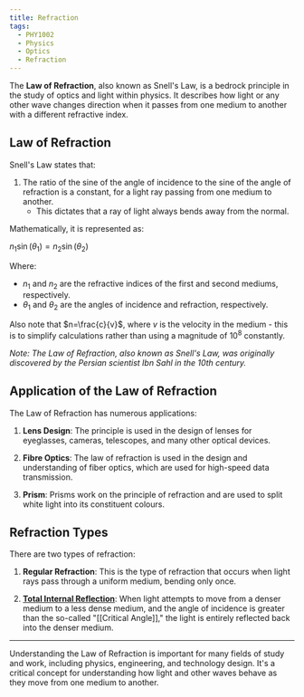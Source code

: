 ```yaml
---
title: Refraction
tags:
  - PHY1002
  - Physics
  - Optics
  - Refraction
---
```

The **Law of Refraction**, also known as Snell's Law, is a bedrock principle in the study of optics and light within physics. It describes how light or any other wave changes direction when it passes from one medium to another with a different refractive index.

## Law of Refraction

Snell's Law states that:

1. The ratio of the sine of the angle of incidence to the sine of the angle of refraction is a constant, for a light ray passing from one medium to another.
	- This dictates that a ray of light always bends away from the normal.

Mathematically, it is represented as:

$n_1\sin(\theta_1) = n_2\sin(\theta_2)$

Where:
- $n_1$ and $n_2$ are the refractive indices of the first and second mediums, respectively.
- $\theta_1$ and $\theta_2$ are the angles of incidence and refraction, respectively.

Also note that $n=\frac{c}{v}$, where $v$ is the velocity in the medium - this is to simplify calculations rather than using a magnitude of $10^8$ constantly.

*Note: The Law of Refraction, also known as Snell's Law, was originally discovered by the Persian scientist Ibn Sahl in the 10th century.*

## Application of the Law of Refraction

The Law of Refraction has numerous applications:

1. **Lens Design**: The principle is used in the design of lenses for eyeglasses, cameras, telescopes, and many other optical devices.

2. **Fibre Optics**: The law of refraction is used in the design and understanding of fiber optics, which are used for high-speed data transmission.

3. **Prism**: Prisms work on the principle of refraction and are used to split white light into its constituent colours.

## Refraction Types

There are two types of refraction:

1. **Regular Refraction**: This is the type of refraction that occurs when light rays pass through a uniform medium, bending only once.

2. **[Total Internal Reflection](TIR%20Image.md)**: When light attempts to move from a denser medium to a less dense medium, and the angle of incidence is greater than the so-called "[[Critical Angle]]," the light is entirely reflected back into the denser medium.

---

Understanding the Law of Refraction is important for many fields of study and work, including physics, engineering, and technology design. It's a critical concept for understanding how light and other waves behave as they move from one medium to another.